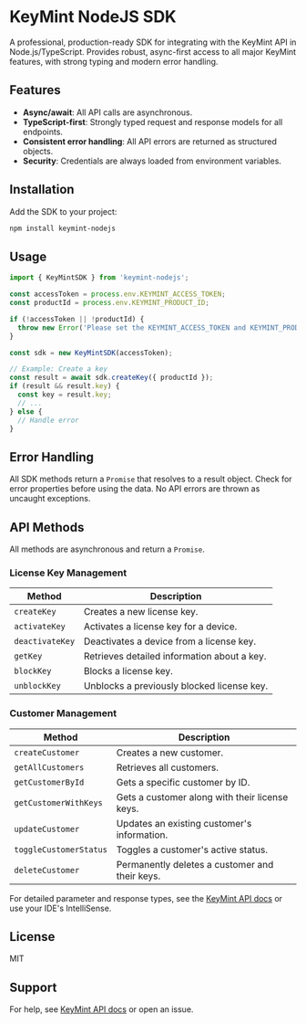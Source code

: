 # KeyMint NodeJS SDK

A professional, production-ready SDK for integrating with the KeyMint API in Node.js/TypeScript. Provides robust, async-first access to all major KeyMint features, with strong typing and modern error handling.

## Features
- **Async/await**: All API calls are asynchronous.
- **TypeScript-first**: Strongly typed request and response models for all endpoints.
- **Consistent error handling**: All API errors are returned as structured objects.
- **Security**: Credentials are always loaded from environment variables.

## Installation
Add the SDK to your project:

```bash
npm install keymint-nodejs
```

## Usage

```typescript
import { KeyMintSDK } from 'keymint-nodejs';

const accessToken = process.env.KEYMINT_ACCESS_TOKEN;
const productId = process.env.KEYMINT_PRODUCT_ID;

if (!accessToken || !productId) {
  throw new Error('Please set the KEYMINT_ACCESS_TOKEN and KEYMINT_PRODUCT_ID environment variables.');
}

const sdk = new KeyMintSDK(accessToken);

// Example: Create a key
const result = await sdk.createKey({ productId });
if (result && result.key) {
  const key = result.key;
  // ...
} else {
  // Handle error
}
```

## Error Handling
All SDK methods return a `Promise` that resolves to a result object. Check for error properties before using the data. No API errors are thrown as uncaught exceptions.

## API Methods

All methods are asynchronous and return a `Promise`.

### License Key Management

| Method          | Description                                     |
|-----------------|-------------------------------------------------|
| `createKey`     | Creates a new license key.                      |
| `activateKey`   | Activates a license key for a device.           |
| `deactivateKey` | Deactivates a device from a license key.        |
| `getKey`        | Retrieves detailed information about a key.     |
| `blockKey`      | Blocks a license key.                           |
| `unblockKey`    | Unblocks a previously blocked license key.      |

### Customer Management

| Method                | Description                                      |
|-----------------------|--------------------------------------------------|
| `createCustomer`      | Creates a new customer.                          |
| `getAllCustomers`     | Retrieves all customers.                         |
| `getCustomerById`     | Gets a specific customer by ID.                  |
| `getCustomerWithKeys` | Gets a customer along with their license keys.   |
| `updateCustomer`      | Updates an existing customer's information.      |
| `toggleCustomerStatus`| Toggles a customer's active status.              |
| `deleteCustomer`      | Permanently deletes a customer and their keys.   |

For detailed parameter and response types, see the [KeyMint API docs](https://docs.keymint.dev) or use your IDE's IntelliSense.

## License
MIT

## Support
For help, see [KeyMint API docs](https://docs.keymint.dev) or open an issue.
